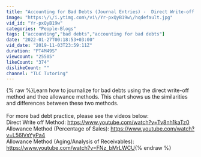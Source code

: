 ```yaml
---
title: "Accounting for Bad Debts (Journal Entries) -  Direct Write-off vs. Allowance"
image: "https:\/\/i.ytimg.com\/vi\/Yr-pxQyB19w\/hqdefault.jpg"
vid_id: "Yr-pxQyB19w"
categories: "People-Blogs"
tags: ["accounting","bad debts","accounting for bad debts"]
date: "2022-01-27T00:18:53+03:00"
vid_date: "2019-11-03T23:59:11Z"
duration: "PT4M49S"
viewcount: "25505"
likeCount: "374"
dislikeCount: ""
channel: "TLC Tutoring"
---
```

{% raw %}Learn how to journalize for bad debts using the direct write-off method and thee allowance methods. This chart shows us the similarities and differences between these two methods.<br /><br />For more bad debt practice, please see the videos below:<br />Direct Write off Method: <a rel="nofollow" target="blank" href="https://www.youtube.com/watch?v=Tv8nh1kaTz0">https://www.youtube.com/watch?v=Tv8nh1kaTz0</a><br />Allowance Method (Percentage of Sales): <a rel="nofollow" target="blank" href="https://www.youtube.com/watch?v=L56lVsYyPa4">https://www.youtube.com/watch?v=L56lVsYyPa4</a><br />Allowance Method (Aging/Analysis of Receivables): <a rel="nofollow" target="blank" href="https://www.youtube.com/watch?v=FNz_bMrLWCU">https://www.youtube.com/watch?v=FNz_bMrLWCU</a>{% endraw %}
